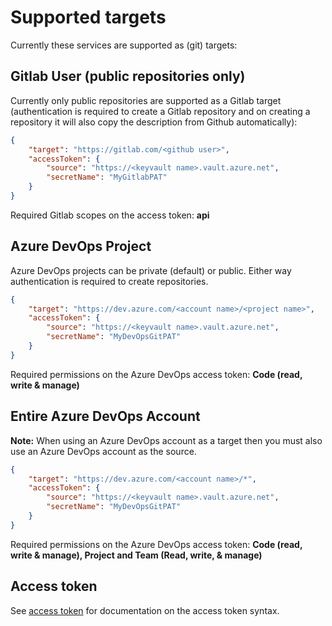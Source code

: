 # Supported targets

Currently these services are supported as (git) targets:

## Gitlab User (public repositories only)

Currently only public repositories are supported as a Gitlab target (authentication is required to create a Gitlab repository and on creating a repository it will also copy the description from Github automatically):

``` json
{
    "target": "https://gitlab.com/<github user>",
    "accessToken": {
        "source": "https://<keyvault name>.vault.azure.net",
        "secretName": "MyGitlabPAT"
    }
}
```

Required Gitlab scopes on the access token: **api**

## Azure DevOps Project

Azure DevOps projects can be private (default) or public. Either way authentication is required to create repositories.

``` json
{
    "target": "https://dev.azure.com/<account name>/<project name>",
    "accessToken": {
        "source": "https://<keyvault name>.vault.azure.net",
        "secretName": "MyDevOpsGitPAT"
    }
}
```

Required permissions on the Azure DevOps access token: **Code (read, write & manage)**

## Entire Azure DevOps Account

**Note:** When using an Azure DevOps account as a target then you must also use an Azure DevOps account as the source.

``` json
{
    "target": "https://dev.azure.com/<account name>/*",
    "accessToken": {
        "source": "https://<keyvault name>.vault.azure.net",
        "secretName": "MyDevOpsGitPAT"
    }
}
```

Required permissions on the Azure DevOps access token: **Code (read, write & manage), Project and Team (Read, write, & manage)**

## Access token

See [access token](./docs/Access%20token.md) for documentation on the access token syntax.